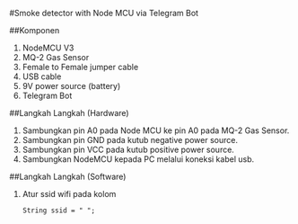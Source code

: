 #Smoke detector with Node MCU via Telegram Bot

##Komponen
1. NodeMCU V3
2. MQ-2 Gas Sensor
3. Female to Female jumper cable
4. USB cable
5. 9V power source (battery)
6. Telegram Bot

##Langkah Langkah (Hardware)

1. Sambungkan pin A0 pada Node MCU ke pin A0 pada MQ-2 Gas Sensor.
2. Sambungkan pin GND pada kutub negative power source.
3. Sambungkan pin VCC pada kutub positive power source.
4. Sambungkan NodeMCU kepada PC melalui koneksi kabel usb.

##Langkah Langkah (Software)
1. Atur ssid wifi pada kolom 
   ```Arduino
   String ssid = " ";
   ```
